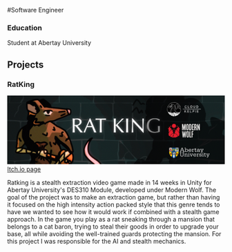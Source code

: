 #Software Engineer

### Education
Student at Abertay University

## Projects
### RatKing

![RatKing banner](/assets/img/ratking_banner.jpg)
[Itch.io page](https://cloud-kelpie.itch.io/ratking)


Ratking is a stealth extraction video game made in 14 weeks in Unity for Abertay University's DES310 Module, developed under Modern Wolf. The goal of the project was to make an extraction game, but rather than having it focused on the high intensity action packed style that this genre tends to have we wanted to see how it would work if combined with a stealth game approach. In the game you play as a rat sneaking through a mansion that belongs to a cat baron, trying to steal their goods in order to upgrade your base, all while avoiding the well-trained guards protecting the mansion. For this project I was responsible for the AI and stealth mechanics.


